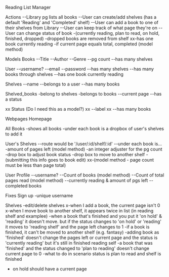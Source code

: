 Reading List Manager

  Actions
--Library pg lists all books
--User can create/add shelves (has a default 'Reading' and 'Completed' shelf)
--User can add a book to one of their shelves from Library
--User can keep track of what page they're on
--User can change status of book 
-(currently reading, plan to read, on hold, finished, dropped) 
-dropped books are removed from shelf
xx-has one book currently reading
-if current page equals total, completed (model method)


  Models
Books
--Title 
--Author
--Genre
--pg count
--has many shelves

User
--username?
--email
--password
--has many shelves
--has many books through shelves
--has one book currently reading

Shelves
--name
--belongs to a user
--has many books

Shelved_books
-belong to shelves
-belongs to books
--current page
--has a status

xx Status (Do I need this as a model?)
xx --label
xx --has many books

  Webpages
Homepage

All Books
-shows all books
-under each book is a dropbox of user's shelves to add it

User's Shelves
--route would be '/user/:id/shelf/:id'
--under each book is...
-amount of pages left (model method)
-an integer adjuster for the pg count
-drop box to adjust book status
-drop box to move to another shelf
-(submitting this info goes to book edit)
xx-(model method - page count must be less than page total)

User Profile
--username?
--Count of books (model method)
--Count of total pages read (model method)
--currently reading & amount of pgs left
--completed books



  Fixes
Sign up
-unique username

Shelves
-edit/delete shelves
x-when I add a book, the current page isn't 0
x-when I move book to another shelf, it appears twice in list (in reading shelf and examplee)
-when a book that's finished and you put it 'on hold' & 'reading' it doesn't move. but if the status changes to 'on hold' or 'reading' it moves to 'reading shelf' and the page left changes to 1
-if a book is finished, it can't be moved to another shelf (e.g. fantasy)
-adding book as 'finished' doesn't change the pages left or current page and the status is 'currently reading' but it's still in finished reading self
-a book that was 'finished' and the status changed to 'plan to reading' doesn't change current page to 0
-what to do in scenario status is plan to read and shelf is finished
- on hold should have a current page 

